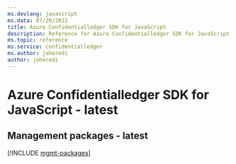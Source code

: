 ```yaml
---
ms.devlang: javascript
ms.data: 07/20/2022
title: Azure Confidentialledger SDK for JavaScript
description: Reference for Azure Confidentialledger SDK for JavaScript
ms.topic: reference
ms.service: confidentialledger
ms.author: joheredi
author: joheredi
---
```

# Azure Confidentialledger SDK for JavaScript - latest

## Management packages - latest
[!INCLUDE [mgmt-packages](confidentialledger-mgmt-index.md)]
